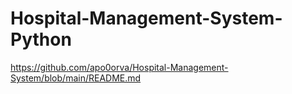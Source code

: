 # Hospital-Management-System-Python

https://github.com/apo0orva/Hospital-Management-System/blob/main/README.md
